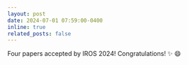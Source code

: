 ```yaml
---
layout: post
date: 2024-07-01 07:59:00-0400
inline: true
related_posts: false
---
```


Four papers accepted by IROS 2024! Congratulations! :sparkles: :smile:
